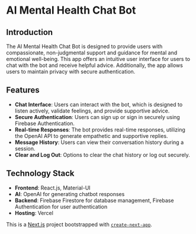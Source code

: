 # AI Mental Health Chat Bot

## Introduction
The AI Mental Health Chat Bot is designed to provide users with compassionate, non-judgmental support and guidance for mental and emotional well-being. This app offers an intuitive user interface for users to chat with the bot and receive helpful advice. Additionally, the app allows users to maintain privacy with secure authentication.

## Features
- **Chat Interface**: Users can interact with the bot, which is designed to listen actively, validate feelings, and provide supportive advice.
- **Secure Authentication**: Users can sign up or sign in securely using Firebase Authentication.
- **Real-time Responses**: The bot provides real-time responses, utilizing the OpenAI API to generate empathetic and supportive replies.
- **Message History**: Users can view their conversation history during a session.
- **Clear and Log Out**: Options to clear the chat history or log out securely.

## Technology Stack
- **Frontend**: React.js, Material-UI
- **AI**: OpenAI for generating chatbot responses
- **Backend**: Firebase Firestore for database management, Firebase Authentication for user authentication
- **Hosting**: Vercel

This is a [Next.js](https://nextjs.org/) project bootstrapped with [`create-next-app`](https://github.com/vercel/next.js/tree/canary/packages/create-next-app).
